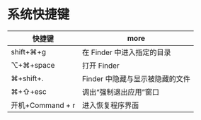 # 系统快捷键

| 快捷键           | more                            |
| ---------------- | ------------------------------- |
| shift+⌘+g        | 在 Finder 中进入指定的目录      |
| ⌥+⌘+space        | 打开 Finder                     |
| ⌘+shift+.        | Finder 中隐藏与显示被隐藏的文件 |
| ⌘+⇧+esc          | 调出“强制退出应用”窗口        |
| 开机+Command + r | 进入恢复程序界面                |